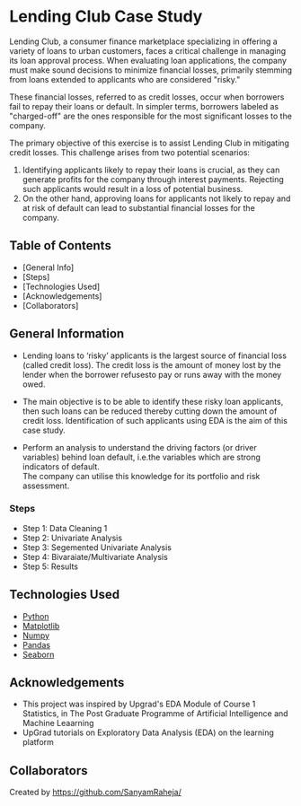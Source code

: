 # Lending Club Case Study

Lending Club, a consumer finance marketplace specializing in offering a variety of loans to urban customers, faces a critical challenge in managing its loan approval process. When evaluating loan applications, the company must make sound decisions to minimize financial losses, primarily stemming from loans extended to applicants who are considered "risky."

These financial losses, referred to as credit losses, occur when borrowers fail to repay their loans or default. In simpler terms, borrowers labeled as "charged-off" are the ones responsible for the most significant losses to the company.

The primary objective of this exercise is to assist Lending Club in mitigating credit losses. This challenge arises from two potential scenarios:

1. Identifying applicants likely to repay their loans is crucial, as they can generate profits for the company through interest payments. Rejecting such applicants would result in a loss of potential business.
2. On the other hand, approving loans for applicants not likely to repay and at risk of default can lead to substantial financial losses for the company.

## Table of Contents

- [General Info]
- [Steps]
- [Technologies Used]
- [Acknowledgements]
- [Collaborators]

<!-- You can include any other section that is pertinent to your problem -->

## General Information
- Lending loans to ‘risky’ applicants is the largest source of financial loss
(called credit loss). The credit loss is the amount of money lost by the lender 
when the borrower refusesto pay or runs away with the money owed.  

- The main objective is to be able to identify these risky loan applicants, 
then such loans can be reduced thereby cutting down the amount of credit loss. 
Identification of such applicants using EDA is the aim of this case study.   

- Perform an analysis to understand the driving factors (or driver variables)
behind loan default, i.e.the variables which are strong indicators of default.  
The company can utilise this knowledge for its portfolio and risk assessment. 


### Steps

- Step 1: Data Cleaning 1
- Step 2: Univariate Analysis
- Step 3: Segemented Univariate Analysis
- Step 4: Bivaraiate/Multivariate Analysis
- Step 5: Results


## Technologies Used

- [Python](https://www.python.org/) 
- [Matplotlib](https://matplotlib.org/) 
- [Numpy](https://numpy.org/) 
- [Pandas](https://pandas.pydata.org/) 
- [Seaborn](https://seaborn.pydata.org/) 

<!-- As the libraries versions keep on changing, it is recommended to mention the version of library used in this project -->

## Acknowledgements

- This project was inspired by Upgrad's EDA Module of Course 1 Statistics, in The Post Graduate Programme of Artificial Intelligence and Machine Leaarning
- UpGrad tutorials on Exploratory Data Analysis (EDA) on the learning platform

## Collaborators

Created by https://github.com/SanyamRaheja/
